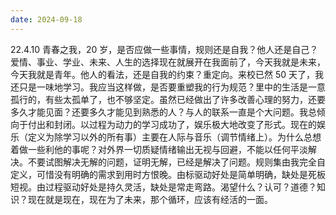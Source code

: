 ```yaml
---
date: 2024-09-18
---
```


22.4.10
青春之我，20 岁，是否应做一些事情，规则还是自我？他人还是自己？爱情、事业、学业、未来、人生的选择现在就展开在我面前了，今天我就是未来，今天我就是青年。他人的看法，还是自我的约束？重定向。来校已然 50 天了，我还只是一味地学习。我应当这样做，是否要重塑我的行为规范？里中的生活是一意孤行的，有些太孤单了，也不够坚定。虽然已经做出了许多改善心理的努力，还要多久才能见面？还要多久才能见到熟悉的人？与人的联系一直是个大问题。我总倾向于付出和封闭。以过程为动力的学习成功了，娱乐极大地改变了形式。现在的娱乐（定义为除学习以外的所有事）主要在人际与音乐（调节情绪上）。为什么总想着做一些利他的事呢？对外界一切质疑情绪输出无视与回避，不能以任何平淡解决。不要试图解决无解的问题，证明无解，已经是解决了问题。规则集由我完全自定义，可惜没有明确的需求到用时方恨晚。由标驱动好处是简单明确，缺处是死板短视。由过程驱动好处是持久灵活，缺处是常走弯路。渴望什么？认可？道德？知识？现在就是现在，现在为了未来，那个循环，应该有经活的一面。
